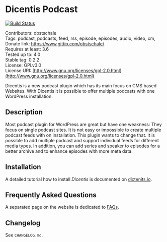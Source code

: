 # Dicentis Podcast

[![Build Status](https://travis-ci.org/Dicentis/dicentis.svg?branch=master)](https://travis-ci.org/Dicentis/dicentis)

Contributors: obstschale  
Tags: podcast, podcasts, feed, rss, episode, episodes, audio, video, cm,  
Donate link: https://www.gittip.com/obstschale/  
Requires at least: 3.6  
Tested up to: 4.0  
Stable tag: 0.2.2  
License: GPLv3.0  
License URI: [http://www.gnu.org/licenses/gpl-2.0.html](http://www.gnu.org/licenses/gpl-2.0.html)

Dicentis is a new podcast plugin which has its main focus on CMS based Websites. With Dicentis it is possible to offer multiple podcasts with one WordPress installation.

## Description
Most podcast plugin for WordPress are great but have one weakness: They focus on single podcast sites. It is not easy or impossible to create multiple podcast feeds with on installation. This plugin wants to change that. It is possible to add multiple podcast and support individual feeds for different media types. In addition, you can add series and speaker to episodes for a better archive and to enhance episodes with more meta data.

## Installation
A detailed tutorial how to install _Dicentis_ is documented on [dictenits.io](http://dicentis.io/docs/install-dicentis).

## Frequently Asked Questions
A separated page on the website is dedicated to [FAQs](http://dicentis.io/faq).

## Changelog
See `CHANGELOG.md`.
